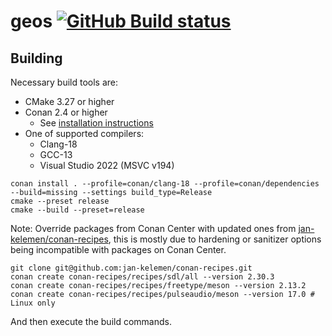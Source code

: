 # geos [![GitHub Build status](https://github.com/jan-kelemen/geos/actions/workflows/ci.yml/badge.svg?branch=master)](https://github.com/jan-kelemen/geos/actions/workflows/ci.yml/badge.svg?branch=master)

## Building
Necessary build tools are:
* CMake 3.27 or higher
* Conan 2.4 or higher
  * See [installation instructions](https://docs.conan.io/2/installation.html)
* One of supported compilers:
  * Clang-18
  * GCC-13
  * Visual Studio 2022 (MSVC v194)

```
conan install . --profile=conan/clang-18 --profile=conan/dependencies --build=missing --settings build_type=Release
cmake --preset release
cmake --build --preset=release
```

Note: Override packages from Conan Center with updated ones from [jan-kelemen/conan-recipes](https://github.com/jan-kelemen/conan-recipes), this is mostly due to hardening or sanitizer options being incompatible with packages on Conan Center.
```
git clone git@github.com:jan-kelemen/conan-recipes.git
conan create conan-recipes/recipes/sdl/all --version 2.30.3
conan create conan-recipes/recipes/freetype/meson --version 2.13.2
conan create conan-recipes/recipes/pulseaudio/meson --version 17.0 # Linux only
```

And then execute the build commands.
